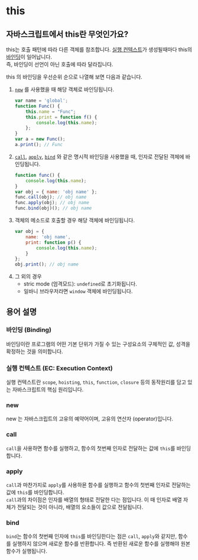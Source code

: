 # this
## 자바스크립트에서 this란 무엇인가요?
this는 호출 패턴에 따라 다른 객체를 참조합니다. [실행 컨텍스트](#실행-컨텍스트-ec-execution-context)가 생성될때마다 this의 [바인딩](#바인딩-binding)이 일어납니다. <br />
즉, 바인딩이 선언이 아닌 호출에 따라 달라집니다.

this 의 바인딩을 우선순위 순으로 나열해 보면 다음과 같습니다.

1. [`new`](#new) 를 사용했을 때 해당 객체로 바인딩됩니다.
    ```javascript
    var name = 'global';
    function Func() {
        this.name = "Func";
        this.print = function f() {
            console.log(this.name);
        };
    }
    var a = new Func();
    a.print(); // Func
    ```
2. [`call`](), [`apply`](#apply), [`bind`](#bind) 와 같은 명시적 바인딩을 사용했을 때, 인자로 전달된 객체에 바인딩됩니다.
    ```javascript
    function func() {
        console.log(this.name);
    }
    var obj = { name: 'obj name' };
    func.call(obj); // obj name
    func.apply(obj); // obj name
    func.bind(obj)(); // obj name
    ```
3. 객체의 메소드로 호출할 경우 해당 객체에 바인딩됩니다.
    ```javascript
    var obj = {
        name: 'obj name',
        print: function p() {
            console.log(this.name);
        }
    };
    obj.print(); // obj name
    ```
4.  그 외의 경우
    - stric mode (엄격모드): `undefined`로 초기화됩니다.
    - 일바니 브라우저라면 `window` 객체에 바인딩됩니다.



## 용어 설명
### 바인딩 (Binding)
바인딩이란 프로그램의 어떤 기본 단위가 가질 수 있는 구성요소의 구체적인 값, 성격을 확정하는 것을 의미합니다.
### 실행 컨텍스트 (EC: Execution Context)
실행 컨텍스트란 `scope`, `hoisting`, `this`, `function`, `closure` 등의 동작원리를 담고 있는 자바스크립트의 핵심 원리입니다.
### new
new 는 자바스크립트의 고유의 예약어이며, 고유의 연산자 (operator)입니다.
### call
`call`을 사용하면 함수를 실행하고, 함수의 첫번째 인자로 전달하는 값에 `this`를 바인딩합니다.
### apply
`call`과 마찬가지로 `apply`를 사용하묜 함수를 실행하고 함수의 첫번째 인자로 전달하는 값에 `this`를 바인딩합니다.<br />
`call`과의 차이점은 인자를 배열의 형태로 전달한 다는 점입니다. 이 때 인자로 배열 자체가 전달되는 것이 아니라, 배열의 요소들이 값으로 전달됩니다.
### bind
`bind`는 함수의 첫번째 인자에 `this`를 바인딩한다는 점은 `call`, `apply`와 같지만, 함수를 실행하지 않으며 새로운 함수를 반환합니다. 즉 반환된 새로운 함수를 실행해야 원본 함수가 실행됩니다.